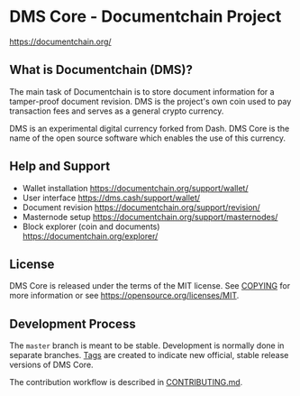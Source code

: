DMS Core - Documentchain Project
=====================

https://documentchain.org/


What is Documentchain (DMS)?
---------------------

The main task of Documentchain is to store document information for a tamper-proof document revision. DMS is the project's own coin used to pay transaction fees and serves as a general crypto currency.

DMS is an experimental digital currency forked from Dash. DMS Core is the name of the open source software which enables the use of this currency.

Help and Support
---------------------
* Wallet installation https://documentchain.org/support/wallet/
* User interface https://dms.cash/support/wallet/
* Document revision https://documentchain.org/support/revision/
* Masternode setup https://documentchain.org/support/masternodes/
* Block explorer (coin and documents) https://documentchain.org/explorer/

License
---------------------

DMS Core is released under the terms of the MIT license. See [COPYING](COPYING) for more
information or see https://opensource.org/licenses/MIT.

Development Process
---------------------

The `master` branch is meant to be stable. Development is normally done in separate branches.
[Tags](https://github.com/Krekeler/documentchain/tags) are created to indicate new official,
stable release versions of DMS Core.

The contribution workflow is described in [CONTRIBUTING.md](CONTRIBUTING.md).
